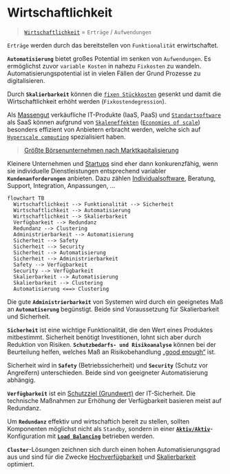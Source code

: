 # Wirtschaftlichkeit

> [`Wirtschaftlichkeit`](https://de.wikipedia.org/wiki/Wirtschaftlichkeit#Betriebswirtschaftliche_Kennzahlen_der_Wirtschaftlichkeit) = `Erträge` / `Aufwendungen`

`Erträge` werden durch das bereitstellen von `Funktionalität` erwirtschaftet.

**`Automatisierung`** bietet großes Potential im senken von `Aufwendungen`. Es ermöglichst zuvor `variable Kosten` in nahezu `Fixkosten` zu wandeln. Automatisierungspotential ist in vielen Fällen der Grund Prozesse zu digitalisieren.

Durch **`Skalierbarkeit`** können die [`fixen Stückkosten`](https://de.wikipedia.org/wiki/Fixkostenproportionalisierung#Ermittlung) gesenkt und damit die Wirtschaftlichkeit erhöht werden (`Fixkostendegression`).

Als [Massengut](https://de.wikipedia.org/wiki/Massengut) verkäufliche IT-Produkte (IaaS, PaaS) und [`Standartsoftware`](https://de.wikipedia.org/wiki/Standardsoftware) als SaaS können aufgrund von [`Skaleneffekten`](https://de.wikipedia.org/wiki/Skaleneffekt) ([`Economies of scale`](https://en.wikipedia.org/wiki/Economies_of_scale)) besonders effizient von Anbietern erbracht werden, welche sich auf [`Hyperscale computing`](https://en.wikipedia.org/wiki/Hyperscale_computing) spezialisiert haben.

> [Größte Börsenunternehmen nach Marktkapitalisierung](https://de.wikipedia.org/wiki/Liste_der_gr%C3%B6%C3%9Ften_Unternehmen_der_Welt#PwC_Global_Top_100_%E2%80%93_Gr%C3%B6%C3%9Fte_b%C3%B6rsennotierte_Unternehmen_nach_Marktkapitalisierung)

Kleinere Unternehmen und [Startups](https://de.wikipedia.org/wiki/Start-up-Unternehmen) sind eher dann konkurenzfähig, wenn sie individuelle Dienstleistungen entsprechend variabler **`Kundenanforderungen`** anbieten. Dazu zählen [Individualsoftware](https://de.wikipedia.org/wiki/Individualsoftware), Beratung, Support, Integration, Anpassungen, …


```mermaid
flowchart TB
  Wirtschaftlichkeit --> Funktionalität --> Sicherheit
  Wirtschaftlichkeit --> Automatisierung
  Wirtschaftlichkeit --> Skalierbarkeit
  Verfügbarkeit --> Redundanz
  Redundanz --> Clustering
  Administrierbarkeit --> Automatisierung
  Sicherheit --> Safety
  Sicherheit --> Security
  Sicherheit --> Automatisierung
  Sicherheit --> Administrierbarkeit
  Safety --> Verfügbarkeit
  Security --> Verfügbarkeit
  Skalierbarkeit --> Automatisierung
  Skalierbarkeit --> Clustering
  Automatisierung <==> Clustering
```

Die gute **`Administrierbarkeit`** von Systemen wird durch ein geeignetes Maß an **`Automatiserung`** begünstigt. Beide sind Voraussetzung für Skalierbarkeit und Sicherheit.

**`Sicherheit`** ist eine wichtige Funktionalität, die den Wert eines Produktes mitbestimmt. Sicherheit benötigt Investitionen, lohnt sich aber durch Reduktion von Risiken. **`Schutzbedarfs- und Risikoanalyse`** können bei der Beurteilung helfen, welches Maß an Risikobehandlung [„good enough“](https://en.wikipedia.org/wiki/Principle_of_good_enough) ist.

Sicherheit wird in **`Safety`** (Betriebssicherheit) und **`Security`** (Schutz vor Angreifern) unterschieden. Beide sind von geeigneter Automatisierung abhängig.

**`Verfügbarkeit`** ist ein [Schutzziel (Grundwert)](https://de.wikipedia.org/wiki/Informationssicherheit#Motivation_und_Ziele_der_Informationssicherheit) der IT-Sicherheit. Die technische Maßnahmen zur Erhöhung der Verfügbarkeit basieren meist auf Redundanz.

Um **`Redundanz`** effektiv und wirtschaftich bereit zu stellen, sollten Komponenten möglichst nicht als `Standby`, sondern in einer [**`Aktiv/Aktiv`**](https://de.wikipedia.org/wiki/Aktiv/Aktiv-Cluster)-Konfiguration mit [**`Load Balancing`**](https://de.wikipedia.org/wiki/Lastverteilung_(Informatik)) betrieben werden.

**`Cluster`**-Lösungen zeichnen sich durch einen hohen Automatisierungsgrad aus und sind für die Zwecke [Hochverfügbarkeit](https://de.wikipedia.org/wiki/Rechnerverbund#Hochverf%C3%BCgbarkeitscluster) und [Skalierbarkeit](https://de.wikipedia.org/wiki/Rechnerverbund#Load-Balancing-Cluster) optimiert.
